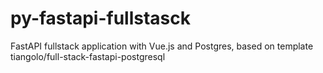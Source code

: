 # py-fastapi-fullstasck
FastAPI fullstack application with Vue.js and Postgres, based on template tiangolo/full-stack-fastapi-postgresql
